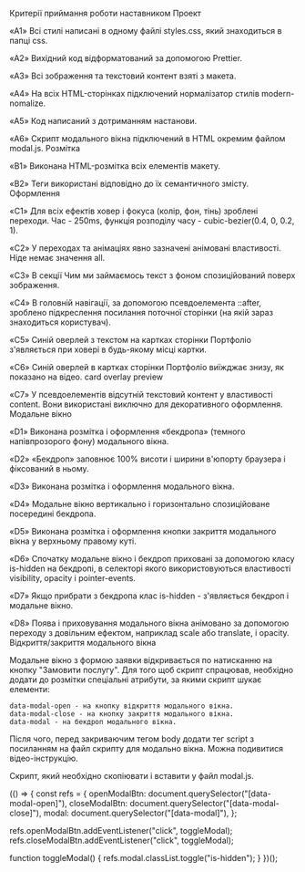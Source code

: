 Критерії приймання роботи наставником
Проект

«A1» Всі стилі написані в одному файлі styles.css, який знаходиться в папці css.

«A2» Вихідний код відформатований за допомогою Prettier.

«A3» Всі зображення та текстовий контент взяті з макета.

«A4» На всіх HTML-сторінках підключений нормалізатор стилів modern-nomalize.

«A5» Код написаний з дотриманням настанови.

«A6» Скрипт модального вікна підключений в HTML окремим файлом modal.js.
Розмітка

«B1» Виконана HTML-розмітка всіх елементів макету.

«B2» Теги використані відповідно до їх семантичного змісту.
Оформлення

«C1» Для всіх ефектів ховер і фокуса (колір, фон, тінь) зроблені переходи. Час - 250ms, функція розподілу часу - cubic-bezier(0.4, 0, 0.2, 1).

«C2» У переходах та анімаціях явно зазначені анімовані властивості. Ніде немає значення all.

«C3» В секції Чим ми займаємось текст з фоном спозиційований поверх зображення.

«C4» В головній навігації, за допомогою псевдоелемента ::after, зроблено підкреслення посилання поточної сторінки (на якій зараз знаходиться користувач).

«C5» Синій оверлей з текстом на картках сторінки Портфоліо з'являється при ховері в будь-якому місці картки.

«C6» Синій оверлей в картках сторінки Портфоліо виїжджає знизу, як показано на відео.
card overlay preview

«C7» У псевдоелементів відсутній текстовий контент у властивості content. Вони використані виключно для декоративного оформлення.
Модальне вікно

«D1» Виконана розмітка і оформлення «бекдропа» (темного напівпрозорого фону) модального вікна.

«D2» «Бекдроп» заповнює 100% висоти і ширини в'юпорту браузера і фіксований в ньому.

«D3» Виконана розмітка і оформлення модального вікна.

«D4» Модальне вікно вертикально і горизонтально спозиційоване посередині бекдропа.

«D5» Виконана розмітка і оформлення кнопки закриття модального вікна у верхньому правому куті.

«D6» Спочатку модальне вікно і бекдроп приховані за допомогою класу is-hidden на бекдропі, в селекторі якого використовуються властивості visibility, opacity і pointer-events.

«D7» Якщо прибрати з бекдропа клас is-hidden - з'являється бекдроп і модальне вікно.

«D8» Поява і приховування модального вікна анімовано за допомогою переходу з довільним ефектом, наприклад scale або translate, і opacity.
Відкриття/закриття модального вікна

Модальне вікно з формою заявки відкривається по натисканню на кнопку "Замовити послугу". Для того щоб скрипт спрацював, необхідно додати до розмітки спеціальні атрибути, за якими скрипт шукає елементи:

    data-modal-open - на кнопку відкриття модального вікна.
    data-modal-close - на кнопку закриття модального вікна.
    data-modal - на бекдроп модального вікна.

Після чого, перед закриваючим тегом body додати тег script з посиланням на файл скрипту для модально вікна. Можна подивитися відео-інструкцію.

<body>
  <!-- Вся твоя розмітка, включно з розміткою модалки -->

  <!-- Ставимо перед закриваючим тегом body -->
  <script src="./js/modal.js"></script>
</body>

Скрипт, який необхідно скопіювати і вставити у файл modal.js.

(() => {
  const refs = {
    openModalBtn: document.querySelector("[data-modal-open]"),
    closeModalBtn: document.querySelector("[data-modal-close]"),
    modal: document.querySelector("[data-modal]"),
  };

  refs.openModalBtn.addEventListener("click", toggleModal);
  refs.closeModalBtn.addEventListener("click", toggleModal);

  function toggleModal() {
    refs.modal.classList.toggle("is-hidden");
  }
})();
